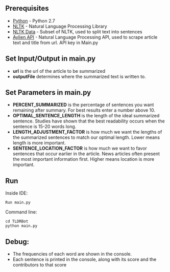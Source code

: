 ## Prerequisites
* [Python](https://www.python.org/download/releases/2.7/) - Python 2.7
* [NLTK](http://www.nltk.org/install.html) - Natural Language Processing Library
* [NLTK Data](http://www.nltk.org/data.html) - Subset of NLTK, used to split text into sentences
* [Aylien API](https://aylien.com/) - Natural Language Processing API, used to scrape article text and title from url. API key in Main.py

## Set Input/Output in main.py
* **url** is the url of the article to be summarized
* **outputFile** determines where the summarized text is written to.

## Set Parameters in main.py
* **PERCENT_SUMMARIZED** is the percentage of sentences you want remaining after summary. For best results enter a number above 10.
* **OPTIMAL_SENTENCE_LENGTH** is the length of the ideal summarized sentence. Studies have shown that the best readability occurs when the sentence is 15-20 words long.
* **LENGTH_ADJUSTMENT_FACTOR** is how much we want the lengths of the summarized sentences to match our optimal length. Lower means length is more important.
* **SENTENCE_LOCATION_FACTOR** is how much we want to favor sentences that occur earlier in the article. News articles often present the most important information first. Higher means location is more important.

## Run
Inside IDE:
```
Run main.py
```
Command line:
```
cd TLDRBot
python main.py
```

## Debug:
* The frequencies of each word are shown in the console.
* Each sentence is printed in the console, along with its score and the contributors to that score
